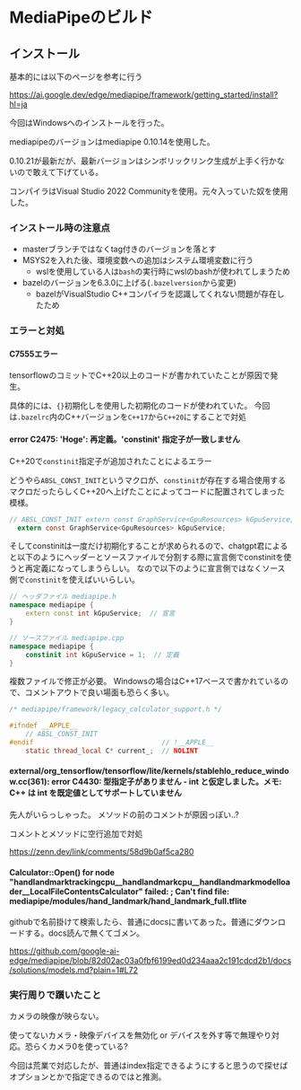 # MediaPipeのビルド

## インストール

基本的には以下のページを参考に行う

<https://ai.google.dev/edge/mediapipe/framework/getting_started/install?hl=ja>

今回はWindowsへのインストールを行った。

mediapipeのバージョンはmediapipe 0.10.14を使用した。

0.10.21が最新だが、最新バージョンはシンボリックリンク生成が上手く行かないので敢えて下げている。

コンパイラはVisual Studio 2022 Communityを使用。元々入っていた奴を使用した。

### インストール時の注意点

- masterブランチではなくtag付きのバージョンを落とす
- MSYS2を入れた後、環境変数への追加はシステム環境変数に行う
  - wslを使用している人は`bash`の実行時にwslのbashが使われてしまうため
- bazelのバージョンを6.3.0に上げる(`.bazelversion`から変更)
  - bazelがVisualStudio C++コンパイラを認識してくれない問題が存在したため

### エラーと対処

#### C7555エラー

tensorflowのコミットでC++20以上のコードが書かれていたことが原因で発生。

具体的には、`{}`初期化しを使用した初期化のコードが使われていた。
今回は`.bazelrc`内のC++バージョンを`C++17`から`C++20`にすることで対処

#### error C2475: 'Hoge': 再定義。'constinit' 指定子が一致しません

C++20で`constinit`指定子が追加されたことによるエラー

どうやら`ABSL_CONST_INIT`というマクロが、`constinit`が存在する場合使用するマクロだったらしくC++20へ上げたことによってコードに配置されてしまった模様。

```c++:gpu_service.h
// ABSL_CONST_INIT extern const GraphService<GpuResources> kGpuService;
  extern const GraphService<GpuResources> kGpuService;
```

そしてconstinitは一度だけ初期化することが求められるので、chatgpt君によると以下のようにヘッダーとソースファイルで分割する際に宣言側でconstinitを使うと再定義になってしまうらしい。
なので以下のように宣言側ではなくソース側で`constinit`を使えばいいらしい。

```c++
// ヘッダファイル mediapipe.h
namespace mediapipe {
    extern const int kGpuService;  // 宣言
}

// ソースファイル mediapipe.cpp
namespace mediapipe {
    constinit int kGpuService = 1;  // 定義
}
```

複数ファイルで修正が必要。
Windowsの場合はC++17ベースで書かれているので、コメントアウトで良い場面も恐らく多い。

```c++:legacy_calculator_support.h
/* mediapipe/framework/legacy_calculator_support.h */

#ifndef __APPLE__
    // ABSL_CONST_INIT
#endif                                // !__APPLE__
    static thread_local C* current_;  // NOLINT
```

#### external/org_tensorflow/tensorflow/lite/kernels/stablehlo_reduce_window.cc(361): error C4430: 型指定子がありません - int と仮定しました。メモ: C++ は int を既定値としてサポートしていません

先人がいらっしゃった。 メソッドの前のコメントが原因っぽい..?

コメントとメソッドに空行追加で対処

<https://zenn.dev/link/comments/58d9b0af5ca280>

#### Calculator::Open() for node "handlandmarktrackingcpu__handlandmarkcpu__handlandmarkmodelloader__LocalFileContentsCalculator" failed: ; Can't find file: mediapipe/modules/hand_landmark/hand_landmark_full.tflite

githubで名前掛けて検索したら、普通にdocsに書いてあった。普通にダウンロードする。docs読んで無くてゴメン。

<https://github.com/google-ai-edge/mediapipe/blob/82d02ac03a0fbf6199ed0d234aaa2c191cdcd2b1/docs/solutions/models.md?plain=1#L72>

### 実行周りで躓いたこと

カメラの映像が映らない。

使ってないカメラ・映像デバイスを無効化 or デバイスを外す等で無理やり対応。恐らくカメラ0を使っている?

今回は荒業で対応したが、普通はindex指定できるようにすると思うので探せばオプションとかで指定できるのではと推測。
